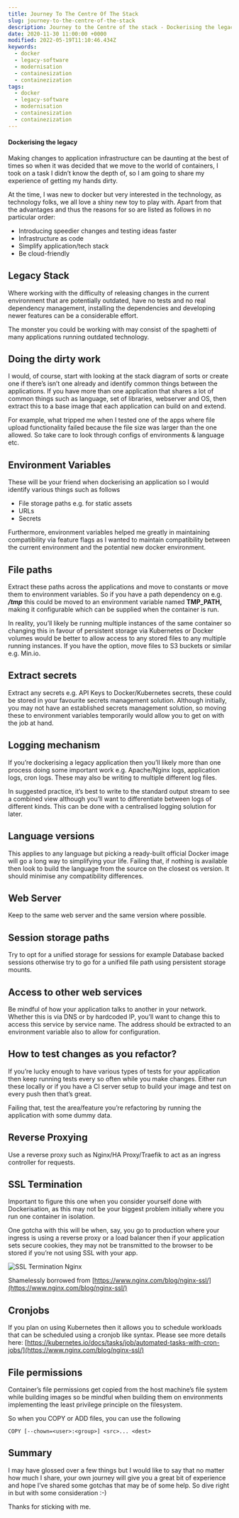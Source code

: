 ```yaml
---
title: Journey To The Centre Of The Stack
slug: journey-to-the-centre-of-the-stack
description: Journey to the Centre of the stack - Dockerising the legacy
date: 2020-11-30 11:00:00 +0000
modified: 2022-05-19T11:10:46.434Z
keywords:
  - docker
  - legacy-software
  - modernisation
  - containesization
  - containezization
tags:
  - docker
  - legacy-software
  - modernisation
  - containesization
  - containezization
---
```


#### Dockerising the legacy

Making changes to application infrastructure can be daunting at the best of times so when it was decided that we move to the world of containers, I took on a task I didn’t know the depth of, so I am going to share my experience of getting my hands dirty.

At the time, I was new to docker but very interested in the technology, as technology folks, we all love a shiny new toy to play with. Apart from that the advantages and thus the reasons for so are listed as follows in no particular order:

- Introducing speedier changes and testing ideas faster
- Infrastructure as code
- Simplify application/tech stack
- Be cloud-friendly

<!--truncate-->

## Legacy Stack

Where working with the difficulty of releasing changes in the current environment that are potentially outdated, have no tests and no real dependency management, installing the dependencies and developing newer features can be a considerable effort.

The monster you could be working with may consist of the spaghetti of many applications running outdated technology.

## Doing the dirty work

I would, of course, start with looking at the stack diagram of sorts or create one if there’s isn’t one already and identify common things between the applications. If you have more than one application that shares a lot of common things such as language, set of libraries, webserver and OS, then extract this to a base image that each application can build on and extend.

For example, what tripped me when I tested one of the apps where file upload functionality failed because the file size was larger than the one allowed. So take care to look through configs of environments & language etc.

## Environment Variables

These will be your friend when dockerising an application so I would identify various things such as follows

- File storage paths e.g. for static assets
- URLs
- Secrets

Furthermore, environment variables helped me greatly in maintaining compatibility via feature flags as I wanted to maintain compatibility between the current environment and the potential new docker environment.

## File paths

Extract these paths across the applications and move to constants or move them to environment variables. So if you have a path dependency on e.g. **_/tmp_** this could be moved to an environment variable named **TMP_PATH,** making it configurable which can be supplied when the container is run.

In reality, you’ll likely be running multiple instances of the same container so changing this in favour of persistent storage via Kubernetes or Docker volumes would be better to allow access to any stored files to any multiple running instances. If you have the option, move files to S3 buckets or similar e.g. Min.io.

## Extract secrets

Extract any secrets e.g. API Keys to Docker/Kubernetes secrets, these could be stored in your favourite secrets management solution. Although initially, you may not have an established secrets management solution, so moving these to environment variables temporarily would allow you to get on with the job at hand.

## Logging mechanism

If you’re dockerising a legacy application then you’ll likely more than one process doing some important work e.g. Apache/Nginx logs, application logs, cron logs. These may also be writing to multiple different log files.

In suggested practice, it’s best to write to the standard output stream to see a combined view although you’ll want to differentiate between logs of different kinds. This can be done with a centralised logging solution for later.

## Language versions

This applies to any language but picking a ready-built official Docker image will go a long way to simplifying your life. Failing that, if nothing is available then look to build the language from the source on the closest os version. It should minimise any compatibility differences.

## Web Server

Keep to the same web server and the same version where possible.

## Session storage paths

Try to opt for a unified storage for sessions for example Database backed sessions otherwise try to go for a unified file path using persistent storage mounts.

## Access to other web services

Be mindful of how your application talks to another in your network. Whether this is via DNS or by hardcoded IP, you’ll want to change this to access this service by service name. The address should be extracted to an environment variable also to allow for configuration.

## How to test changes as you refactor?

If you’re lucky enough to have various types of tests for your application then keep running tests every so often while you make changes. Either run these locally or if you have a CI server setup to build your image and test on every push then that’s great.

Failing that, test the area/feature you’re refactoring by running the application with some dummy data.

## Reverse Proxying

Use a reverse proxy such as Nginx/HA Proxy/Traefik to act as an ingress controller for requests.

## SSL Termination

Important to figure this one when you consider yourself done with Dockerisation, as this may not be your biggest problem initially where you run one container in isolation.

One gotcha with this will be when, say, you go to production where your ingress is using a reverse proxy or a load balancer then if your application sets secure cookies, they may not be transmitted to the browser to be stored if you’re not using SSL with your app.

![SSL Termination Nginx](https://www.nginx.com/wp-content/uploads/2014/04/nginx-decrypts-https-traffic.png)

Shamelessly borrowed from [https://www.nginx.com/blog/nginx-ssl/](https://www.nginx.com/blog/nginx-ssl/)

## Cronjobs

If you plan on using Kubernetes then it allows you to schedule workloads that can be scheduled using a cronjob like syntax. Please see more details here: [https://kubernetes.io/docs/tasks/job/automated-tasks-with-cron-jobs/](https://www.nginx.com/blog/nginx-ssl/)

## File permissions

Container’s file permissions get copied from the host machine’s file system while building images so be mindful when building them on environments implementing the least privilege principle on the filesystem.

So when you COPY or ADD files, you can use the following

    COPY [--chown=<user>:<group>] <src>... <dest>

## Summary

I may have glossed over a few things but I would like to say that no matter how much I share, your own journey will give you a great bit of experience and hope I’ve shared some gotchas that may be of some help. So dive right in but with some consideration :-)

Thanks for sticking with me.
